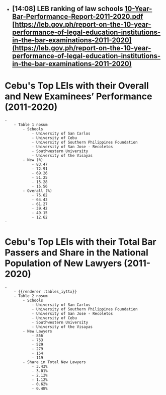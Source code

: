 - **[14:08]**  LEB ranking of law schools [10-Year-Bar-Performance-Report-2011-2020.pdf](file:///private/var/folders/k8/3rr67_j503jfdpn8bckf5kg00000gn/T/AppTranslocation/3B8C424A-F197-488C-8531-231DFD782F3E/d/Logseq.app/Contents/Resources/app/electron.html#10_Year_Bar_Performance_Report_2011_2020-2e-pdf) [https://leb.gov.ph/report-on-the-10-year-performance-of-legal-education-institutions-in-the-bar-examinations-2011-2020](https://leb.gov.ph/report-on-the-10-year-performance-of-legal-education-institutions-in-the-bar-examinations-2011-2020)
	-
# Cebu's Top LEIs with their Overall and New Examinees’ Performance (2011-2020)
	-
		- Table 1 nosum
			- Schools
				- University of San Carlos
				- University of Cebu
				- University of Southern Philippines Foundation
				- University of San Jose - Recoletos
				- Southwestern University
				- University of the Visayas
			- New (%)
				- 83.47
				- 72.91
				- 69.26
				- 51.25
				- 15.28
				- 15.56
			- Overall (%)
				- 75.62
				- 64.43
				- 61.27
				- 39.42
				- 49.15
				- 12.62
	-
# Cebu's Top LEIs with their Total Bar Passers and Share in the National Population of New Lawyers (2011-2020)
	-
		- {{renderer :tables_iyttx}}
		- Table 2 nosum
			- Schools
				- University of San Carlos
				- University of Southern Philippines Foundation
				- University of San Jose - Recoletos
				- University of Cebu
				- Southwestern University
				- University of the Visayas
			- New Lawyers
				- 856
				- 753
				- 529
				- 279
				- 154
				- 119
			- Share in Total New Lawyers
				- 3.43%
				- 3.01%
				- 2.12%
				- 1.12%
				- 0.62%
				- 0.48%